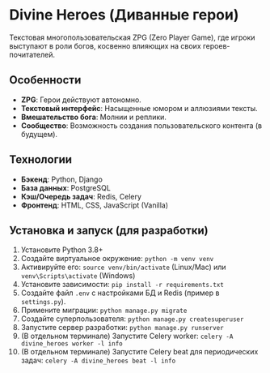 # Divine Heroes (Диванные герои)

Текстовая многопользовательская ZPG (Zero Player Game), где игроки выступают в роли богов, косвенно влияющих на своих героев-почитателей.

## Особенности

*   **ZPG**: Герои действуют автономно.
*   **Текстовый интерфейс**: Насыщенные юмором и аллюзиями тексты.
*   **Вмешательство бога**: Молнии и реплики.
*   **Сообщество**: Возможность создания пользовательского контента (в будущем).

## Технологии

*   **Бэкенд**: Python, Django
*   **База данных**: PostgreSQL
*   **Кэш/Очередь задач**: Redis, Celery
*   **Фронтенд**: HTML, CSS, JavaScript (Vanilla)

## Установка и запуск (для разработки)

1.  Установите Python 3.8+
2.  Создайте виртуальное окружение: `python -m venv venv`
3.  Активируйте его: `source venv/bin/activate` (Linux/Mac) или `venv\Scripts\activate` (Windows)
4.  Установите зависимости: `pip install -r requirements.txt`
5.  Создайте файл `.env` с настройками БД и Redis (пример в `settings.py`).
6.  Примените миграции: `python manage.py migrate`
7.  Создайте суперпользователя: `python manage.py createsuperuser`
8.  Запустите сервер разработки: `python manage.py runserver`
9.  (В отдельном терминале) Запустите Celery worker: `celery -A divine_heroes worker -l info`
10. (В отдельном терминале) Запустите Celery beat для периодических задач: `celery -A divine_heroes beat -l info`
